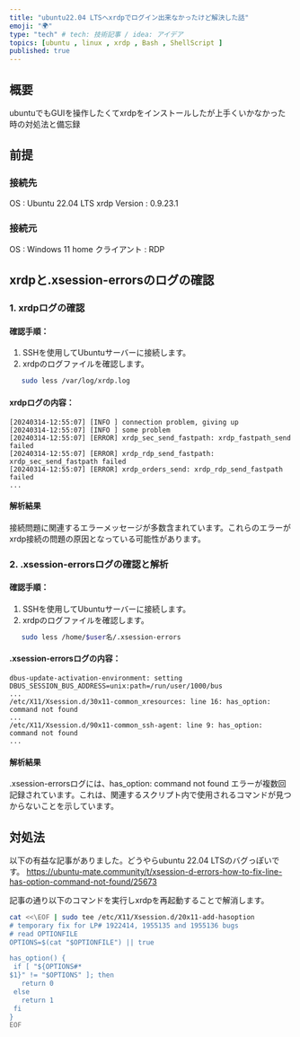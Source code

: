 ```yaml
---
title: "ubuntu22.04 LTSへxrdpでログイン出来なかったけど解決した話"
emoji: "🌍"
type: "tech" # tech: 技術記事 / idea: アイデア
topics: [ubuntu , linux , xrdp , Bash , ShellScript ]
published: true
---
```


## 概要
ubuntuでもGUIを操作したくてxrdpをインストールしたが上手くいかなかった時の対処法と備忘録

## 前提
### 接続先
OS : Ubuntu 22.04 LTS
xrdp Version : 0.9.23.1

### 接続元
OS : Windows 11 home
クライアント : RDP

## xrdpと.xsession-errorsのログの確認

### 1. xrdpログの確認

#### 確認手順：

1. SSHを使用してUbuntuサーバーに接続します。
2. xrdpのログファイルを確認します。
```bash
   sudo less /var/log/xrdp.log
```

#### xrdpログの内容：
```
[20240314-12:55:07] [INFO ] connection problem, giving up
[20240314-12:55:07] [INFO ] some problem
[20240314-12:55:07] [ERROR] xrdp_sec_send_fastpath: xrdp_fastpath_send failed
[20240314-12:55:07] [ERROR] xrdp_rdp_send_fastpath: xrdp_sec_send_fastpath failed
[20240314-12:55:07] [ERROR] xrdp_orders_send: xrdp_rdp_send_fastpath failed
...
```

#### 解析結果
接続問題に関連するエラーメッセージが多数含まれています。これらのエラーがxrdp接続の問題の原因となっている可能性があります。

### 2. .xsession-errorsログの確認と解析
#### 確認手順：

1. SSHを使用してUbuntuサーバーに接続します。
2. xrdpのログファイルを確認します。
```bash
   sudo less /home/$user名/.xsession-errors
```

#### .xsession-errorsログの内容：
```
dbus-update-activation-environment: setting DBUS_SESSION_BUS_ADDRESS=unix:path=/run/user/1000/bus
...
/etc/X11/Xsession.d/30x11-common_xresources: line 16: has_option: command not found
...
/etc/X11/Xsession.d/90x11-common_ssh-agent: line 9: has_option: command not found
...
```

#### 解析結果
.xsession-errorsログには、has_option: command not found エラーが複数回記録されています。これは、関連するスクリプト内で使用されるコマンドが見つからないことを示しています。

## 対処法
以下の有益な記事がありました。どうやらubuntu 22.04 LTSのバグっぽいです。
https://ubuntu-mate.community/t/xsession-d-errors-how-to-fix-line-has-option-command-not-found/25673

記事の通り以下のコマンドを実行しxrdpを再起動することで解消します。
```bash
cat <<\EOF | sudo tee /etc/X11/Xsession.d/20x11-add-hasoption
# temporary fix for LP# 1922414, 1955135 and 1955136 bugs
# read OPTIONFILE
OPTIONS=$(cat "$OPTIONFILE") || true

has_option() {
 if [ "${OPTIONS#*
$1}" != "$OPTIONS" ]; then
   return 0
 else
   return 1
 fi
}
EOF
```

